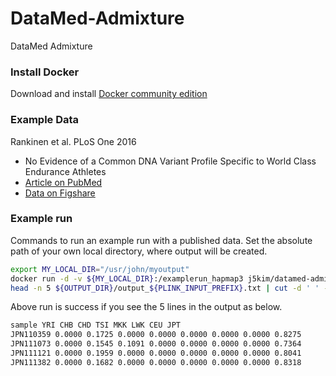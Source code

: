 # DataMed-Admixture
DataMed Admixture

### Install Docker
Download and install [Docker community edition](https://www.docker.com/community-edition)

### Example Data
Rankinen et al. PLoS One 2016
- No Evidence of a Common DNA Variant Profile Specific to World Class Endurance Athletes
- [Article on PubMed](https://www.ncbi.nlm.nih.gov/pubmed/26824906)
- [Data on Figshare](https://figshare.com/articles/GAMES_discovery_data_sets/1619893)

### Example run
Commands to run an example run with a published data.
Set the absolute path of your own local directory, where output will be created.
```bash
export MY_LOCAL_DIR="/usr/john/myoutput"
docker run -d -v ${MY_LOCAL_DIR}:/examplerun_hapmap3 j5kim/datamed-admixture:latest bash /opt/DataMed-Admixture/example/examplerun_hapmap3.sh
head -n 5 ${OUTPUT_DIR}/output_${PLINK_INPUT_PREFIX}.txt | cut -d ' ' -f 2-
```

Above run is success if you see the 5 lines in the output as below.
```bash
sample YRI CHB CHD TSI MKK LWK CEU JPT
JPN110359 0.0000 0.1725 0.0000 0.0000 0.0000 0.0000 0.0000 0.8275
JPN111073 0.0000 0.1545 0.1091 0.0000 0.0000 0.0000 0.0000 0.7364
JPN111121 0.0000 0.1959 0.0000 0.0000 0.0000 0.0000 0.0000 0.8041
JPN111382 0.0000 0.1682 0.0000 0.0000 0.0000 0.0000 0.0000 0.8318
```
